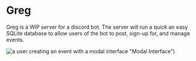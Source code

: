 # Greg
Greg is a WIP server for a discord bot. The server will run a quick an easy SQLite database to allow users of the bot to post, sign-up for, and manage events.

![a user creating an event with a modal interface](https://i.imgur.com/cXqGG3L.jpeg) "Modal Interface")

